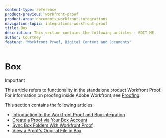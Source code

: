 ```yaml
---
content-type: reference
product-previous: workfront-proof
product-area: documents;workfront-integrations
navigation-topic: integrations-workfront-proof
title: Box
description: This section contains the following articles - EDIT ME.
author: Courtney
feature: "Workfront Proof, Digital Content and Documents"
---
```


# Box

>[!IMPORTANT]
>
>This article refers to functionality in the standalone product Workfront Proof. For information on proofing inside Adobe Workfront, see [Proofing](../../../review-and-approve-work/proofing/proofing.md).

This section contains the following articles:

* [Introduction to the Workfront Proof and Box integration](../../../workfront-proof/wp-integrations/box/introduction-to-box.md) 
* [Create a Proof via Your Box Account](../../../workfront-proof/wp-integrations/box/create-proof-box-account.md) 
* [Sync Box Folders With Workfront Proof](../../../workfront-proof/wp-integrations/box/sycn-box-folder.md) 
* [View a Proof's Original File in Box](../../../workfront-proof/wp-integrations/box/view-proof-original-file-box.md)

